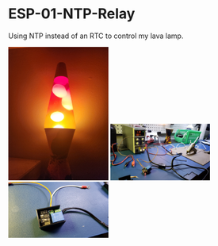 # ESP-01-NTP-Relay
Using NTP instead of an RTC to control my lava lamp.

<img src='https://raw.githubusercontent.com/alex-p30/ESP-01-NTP-Relay/main/Images/20231030_220816.jpg' width=40%>
<img src='https://raw.githubusercontent.com/alex-p30/ESP-01-NTP-Relay/main/Images/20221110_020635.jpg' width=40%>
<img src='https://raw.githubusercontent.com/alex-p30/ESP-01-NTP-Relay/main/Images/20221110_022313.jpg' width=40%>

